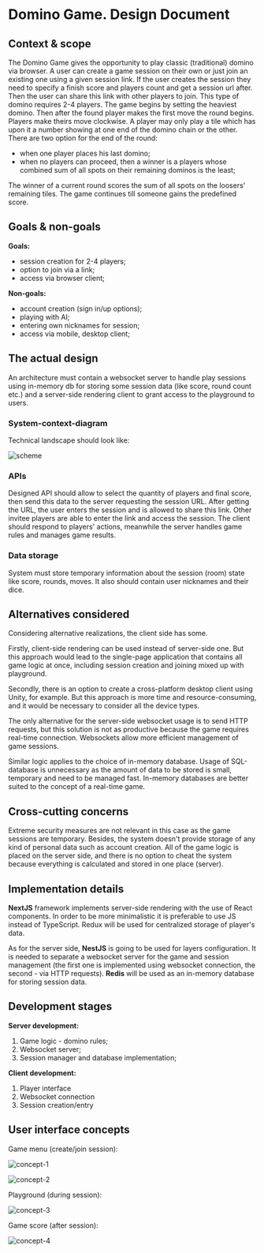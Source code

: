 # Domino Game. Design Document

## Context & scope

The Domino Game gives the opportunity to play classic (traditional) domino via browser. A user can create a game session on their own or just join an existing one using a given session link. If the user creates the session they need to specify a finish score and players count and get a session url after. Then the user can share this link with other players to join.
This type of domino requires 2-4 players. The game begins by setting the heaviest domino. Then after the found player makes the first move the round begins. Players make theirs move clockwise. A player may only play a tile which has upon it a number showing at one end of the domino chain or the other.
There are two option for the end of the round:
  + when one player places his last domino;
  + when no players can proceed, then a winner is a players whose combined sum of all spots on their remaining dominos is the least;

The winner of a current round scores the sum of all spots on the loosers' remaining tiles. The game continues till someone gains the predefined score.

## Goals & non-goals

**Goals:**
  + session creation for 2-4 players;
  + option to join via a link;
  + access via browser client;

**Non-goals:**
  + account creation (sign in/up options);
  + playing with AI;
  + entering own nicknames for session;
  + access via mobile, desktop client;

## The actual design

An architecture must contain a websocket server to handle play sessions using in-memory db for storing some session data (like score, round count etc.) and a server-side rendering client to grant access to the playground to users.

### System-context-diagram

Technical landscape should look like:

![scheme](./sys-con-diagram.png)

### APIs

Designed API should allow to select the quantity of players and final score, then send this data to the server requesting the session URL. After getting the URL, the user enters the session and is allowed to share this link. Other invitee players are able to enter the link and access the session. The client should respond to players' actions, meanwhile the server handles game rules and manages game results.

### Data storage

System must store temporary information about the session (room) state like score, rounds, moves. It also should contain user nicknames and their dice.

## Alternatives considered

Considering alternative realizations, the client side has some.

Firstly, client-side rendering can be used instead of server-side one. But this approach would lead to the single-page application that contains all game logic at once, including session creation and joining mixed up with playground.

Secondly, there is an option to create a cross-platform desktop client using Unity, for example. But this approach is more time and resource-consuming, and it would be necessary to consider all the device types.

The only alternative for the server-side websocket usage is to send HTTP requests, but this solution is not as productive because the game requires real-time connection. Websockets allow more efficient management of game sessions.

Similar logic applies to the choice of in-memory database. Usage of SQL-database is unnecessary as the amount of data to be stored is small, temporary and need to be managed fast. In-memory databases are better suited to the concept of a real-time game.

## Cross-cutting concerns

Extreme security measures are not relevant in this case as the game sessions are temporary. Besides, the system doesn't provide storage of any kind of personal data such as account creation. All of the game logic is placed on the server side, and there is no option to cheat the system because everything is calculated and stored in one place (server).

## Implementation details

**NextJS** framework implements server-side rendering with the use of React components. In order to be more minimalistic it is preferable to use JS instead of TypeScript. Redux will be used for centralized storage of player's data.

As for the server side, **NestJS** is going to be used for layers configuration. It is needed to separate a websocket server for the game and session management (the first one is implemented using websocket connection, the second - via HTTP requests). **Redis** will be used as an in-memory database for storing session data.

## Development stages

**Server development:**
  1. Game logic - domino rules;
  2. Websocket server;
  3. Session manager and database implementation;

**Client development:**
  1. Player interface
  2. Websocket connection
  3. Session creation/entry

## User interface concepts

Game menu (create/join session):

![concept-1](./concept-1.jpg)

![concept-2](./concept-2.jpg)

Playground (during session):

![concept-3](./concept-3.jpg)

Game score (after session):

![concept-4](./concept-4.jpg)
